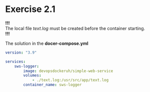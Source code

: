 # Exercise 2.1

__!!!__  
The local file _text.log_ must be created before the container starting.  
__!!!__

The solution in the __docer-compose.yml__

```yml
version: "3.9"

services:
    sws-logger:
        image: devopsdockeruh/simple-web-service
        volumes: 
            - ./text.log:/usr/src/app/text.log
        container_name: sws-logger
```
